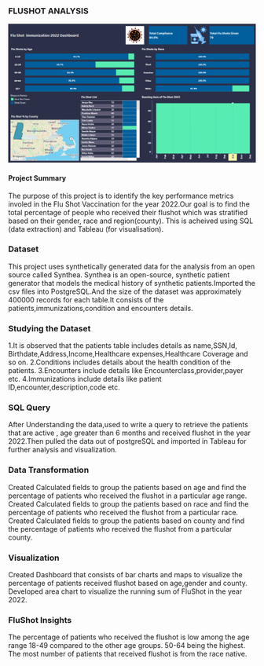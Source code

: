 ### FLUSHOT ANALYSIS

![Flu shot dashboard](image.png)

#### Project Summary
The purpose of this project is to identify the key performance metrics involed in the Flu Shot Vaccination for the year 2022.Our goal is to find the total percentage of people who received their flushot which was stratified based on their gender, race and region(county). This is acheived using SQL (data extraction) and Tableau (for visualisation).

### Dataset
This project uses synthetically generated data for the analysis from an open source called Synthea. Synthea is an open-source, synthetic patient generator that models the medical history of synthetic patients.Imported the csv files into PostgreSQL.And the size of the dataset was approximately 400000 records for each table.It consists of the patients,immunizations,condition and encounters details.
### Studying the Dataset
1.It is observed that the patients table includes details as name,SSN,Id, Birthdate,Address,Income,Healthcare expenses,Healthcare Coverage and so on.
2.Conditions includes details about the health condition of the patients.
3.Encounters include details like Encounterclass,provider,payer etc.
4.Immunizations include details like patient ID,encounter,description,code etc.
### SQL Query
After Understanding the data,used to write a query to retrieve the patients that are active , age greater than 6 months and received flushot in the year 2022.Then pulled the data out of postgreSQL and imported in Tableau for further analysis and visualization.
### Data Transformation
Created Calculated fields to group the patients based on age and find the percentage of patients who received the flushot in a particular age range.
Created Calculated fields to group the patients based on race and find the percentage of patients who received the flushot from a particular race.
Created Calculated fields to group the patients based on county and find the percentage of patients who received the flushot from a particular county.
### Visualization
Created Dashboard that consists of bar charts and maps to visualize the percentage of patients received flushot based on age,gender and county.
Developed area chart to visualize the running sum of FluShot in the year 2022.
### FluShot Insights
The percentage of patients who received the flushot is low among the age range 18-49 compared to the other age groups. 50-64 being the highest.
The most number of patients that received flushot is from the race native.



